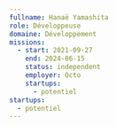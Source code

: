 ```yaml
---
fullname: Hanaë Yamashita
role: Développeuse
domaine: Développement
missions:
  - start: 2021-09-27
    end: 2024-06-15
    status: independent
    employer: Octo
    startups:
      - potentiel
startups:
  - potentiel
---
```

